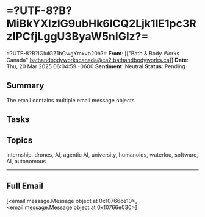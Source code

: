 # =?UTF-8?B?MiBkYXlzIG9ubHk6ICQ2Ljk1IE1pc3RzIPCfjLggU3ByaW5nIGlz?=
 =?UTF-8?B?IGluIGZ1bGwgYmxvb20h?=
**From**: [["Bath & Body Works Canada" <bathandbodyworkscanada@ca2.bathandbodyworks.ca>]]
**Date**: Thu, 20 Mar 2025 06:04:59 -0600
**Sentiment**: Neutral
**Status**: Pending

## Summary
The email contains multiple email message objects.

## Tasks

## Topics
internship, drones, AI, agentic AI, university, humanoids, waterloo, software, AI, autonomous

---

## Full Email
[<email.message.Message object at 0x10766ce10>, <email.message.Message object at 0x10766e030>]